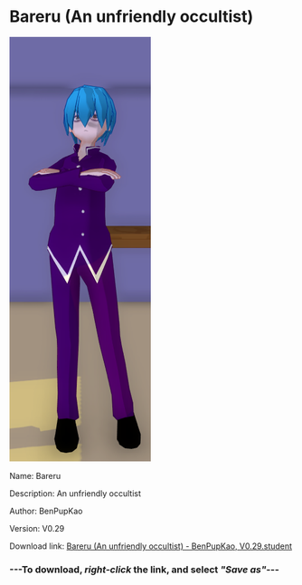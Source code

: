 # Bareru (An unfriendly occultist)

<img src = "https://raw.githubusercontent.com/Arbiter1223/Daigaku-Gurashi-Custom-Students/master/Students/Files/Bareru%20(An%20unfriendly%20occultist).png">

Name: Bareru

Description: An unfriendly occultist

Author: BenPupKao

Version: V0.29

Download link: <a href="https://raw.githubusercontent.com/Arbiter1223/Daigaku-Gurashi-Custom-Students/master/Students/Files/Bareru%20(An%20unfriendly%20occultist)%20-%20BenPupKao%2C%20V0.29.student">Bareru (An unfriendly occultist) - BenPupKao, V0.29.student</a>

### ---**To download, _right-click_ the link, and select _"Save as"_**---
